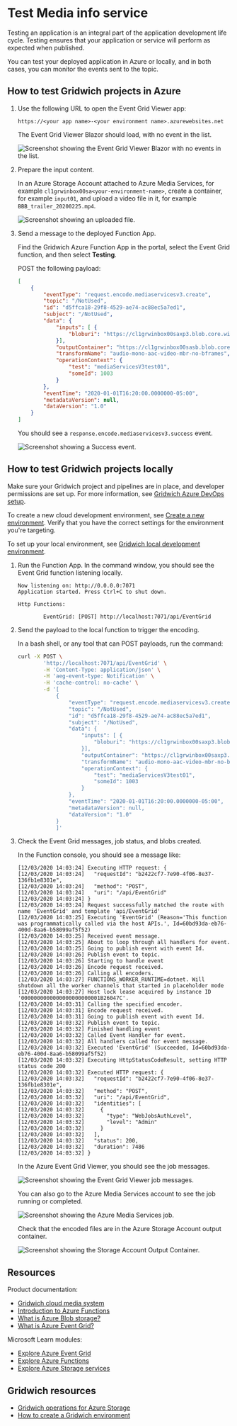 # Test Media info service

Testing an application is an integral part of the application development life cycle. Testing ensures that your application or service will perform as expected when published.

You can test your deployed application in Azure or locally, and in both cases, you can monitor the events sent to the topic.

## How to test Gridwich projects in Azure

1. Use the following URL to open the Event Grid Viewer app:

   `https://<your app name>-<your environment name>.azurewebsites.net`

   The Event Grid Viewer Blazor should load, with no event in the list.

   ![Screenshot showing the Event Grid Viewer Blazor with no events in the list.](media/blazor-viewer.png)

1. Prepare the input content.

   In an Azure Storage Account attached to Azure Media Services, for example `cl1grwinbox00sa<your-environment-name>`, create a container, for example `input01`, and upload a video file in it, for example `BBB_trailer_20200225.mp4`.

   ![Screenshot showing an uploaded file.](media/uploaded-file.png)

1. Send a message to the deployed Function App.

   Find the Gridwich Azure Function App in the portal, select the Event Grid function, and then select **Testing**.

   POST the following payload:

   ```json
   [
       {
           "eventType": "request.encode.mediaservicesv3.create",
           "topic": "/NotUsed",
           "id": "d5ffca18-29f8-4529-ae74-ac88ec5a7ed1",
           "subject": "/NotUsed",
           "data": {
               "inputs": [ {
                   "bloburi": "https://cl1grwinbox00saxp3.blob.core.windows.net/input01/BBB_trailer_20200225.mp4"
               }],
               "outputContainer": "https://cl1grwinbox00sasb.blob.core.windows.net/output01/",
               "transformName": "audio-mono-aac-video-mbr-no-bframes",
               "operationContext": {
                   "test": "mediaServicesV3test01",
                   "someId": 1003
               }
           },
           "eventTime": "2020-01-01T16:20:00.0000000-05:00",
           "metadataVersion": null,
           "dataVersion": "1.0"
       }
   ]
   ```
  
    You should see a `response.encode.mediaservicesv3.success` event.

   ![Screenshot showing a Success event.](media/success-viewer.png)

## How to test Gridwich projects locally

Make sure your Gridwich project and pipelines are in place, and developer permissions are set up. For more information, see [Gridwich Azure DevOps setup](1-set-up-azure-devops.md).

To create a new cloud development environment, see [Create a new environment](5-create-delete-cloud-environment.md). Verify that you have the correct settings for the environment you're targeting.

To set up your local environment, see [Gridwich local development environment](4-set-up-local-environment.md).

1. Run the Function App. In the command window, you should see the Event Grid function listening locally.

   ```text
   Now listening on: http://0.0.0.0:7071
   Application started. Press Ctrl+C to shut down.

   Http Functions:

           EventGrid: [POST] http://localhost:7071/api/EventGrid
   ```

1. Send the payload to the local function to trigger the encoding.

   In a bash shell, or any tool that can POST payloads, run the command:

   ```bash
   curl -X POST \
           'http://localhost:7071/api/EventGrid' \
           -H 'Content-Type: application/json' \
           -H 'aeg-event-type: Notification' \
           -H 'cache-control: no-cache' \
           -d '[
               {
                   "eventType": "request.encode.mediaservicesv3.create",
                   "topic": "/NotUsed",
                   "id": "d5ffca18-29f8-4529-ae74-ac88ec5a7ed1",
                   "subject": "/NotUsed",
                   "data": {
                       "inputs": [ {
                           "bloburi": "https://cl1grwinbox00saxp3.blob.core.windows.net/input01/BBB_trailer_20200225.mp4"
                       }],
                       "outputContainer": "https://cl1grwinbox00saxp3.blob.core.windows.net/output02/",
                       "transformName": "audio-mono-aac-video-mbr-no-bframes",
                       "operationContext": {
                           "test": "mediaServicesV3test01",
                           "someId": 1003
                       }
                   },
                   "eventTime": "2020-01-01T16:20:00.0000000-05:00",
                   "metadataVersion": null,
                   "dataVersion": "1.0"
               }
               ]'
   ```

1. Check the Event Grid messages, job status, and blobs created.

   In the Function console, you should see a message like:

   ```text
   [12/03/2020 14:03:24] Executing HTTP request: {
   [12/03/2020 14:03:24]   "requestId": "b2422cf7-7e90-4f06-8e37-136fb1e8301e",
   [12/03/2020 14:03:24]   "method": "POST",
   [12/03/2020 14:03:24]   "uri": "/api/EventGrid"
   [12/03/2020 14:03:24] }
   [12/03/2020 14:03:24] Request successfully matched the route with name 'EventGrid' and template 'api/EventGrid'
   [12/03/2020 14:03:25] Executing 'EventGrid' (Reason='This function was programmatically called via the host APIs.', Id=60bd93da-eb76-400d-8aa6-b58099af5f52)
   [12/03/2020 14:03:25] Received event message.
   [12/03/2020 14:03:25] About to loop through all handlers for event.
   [12/03/2020 14:03:25] Going to publish event with event Id.
   [12/03/2020 14:03:26] Publish event to topic.
   [12/03/2020 14:03:26] Starting to handle event
   [12/03/2020 14:03:26] Encode request received.
   [12/03/2020 14:03:26] Calling all encoders.
   [12/03/2020 14:03:27] FUNCTIONS_WORKER_RUNTIME=dotnet. Will shutdown all the worker channels that started in placeholder mode
   [12/03/2020 14:03:27] Host lock lease acquired by instance ID '0000000000000000000000001B26047C'.
   [12/03/2020 14:03:31] Calling the specified encoder.
   [12/03/2020 14:03:31] Encode request received.
   [12/03/2020 14:03:31] Going to publish event with event Id.
   [12/03/2020 14:03:32] Publish event to topic.
   [12/03/2020 14:03:32] Finished handling event
   [12/03/2020 14:03:32] Called Event Handler for event.
   [12/03/2020 14:03:32] All handlers called for event message.
   [12/03/2020 14:03:32] Executed 'EventGrid' (Succeeded, Id=60bd93da-eb76-400d-8aa6-b58099af5f52)
   [12/03/2020 14:03:32] Executing HttpStatusCodeResult, setting HTTP status code 200
   [12/03/2020 14:03:32] Executed HTTP request: {
   [12/03/2020 14:03:32]   "requestId": "b2422cf7-7e90-4f06-8e37-136fb1e8301e",
   [12/03/2020 14:03:32]   "method": "POST",
   [12/03/2020 14:03:32]   "uri": "/api/EventGrid",
   [12/03/2020 14:03:32]   "identities": [
   [12/03/2020 14:03:32]     {
   [12/03/2020 14:03:32]       "type": "WebJobsAuthLevel",
   [12/03/2020 14:03:32]       "level": "Admin"
   [12/03/2020 14:03:32]     }
   [12/03/2020 14:03:32]   ],
   [12/03/2020 14:03:32]   "status": 200,
   [12/03/2020 14:03:32]   "duration": 7486
   [12/03/2020 14:03:32] }
   ```

   In the Azure Event Grid Viewer, you should see the job messages.

   ![Screenshot showing the Event Grid Viewer job messages.](media/viewer.png)

   You can also go to the Azure Media Services account to see the job running or completed.

   ![Screenshot showing the Azure Media Services job.](media/media-services-job.png)

   Check that the encoded files are in the Azure Storage Account output container.

   ![Screenshot showing the Storage Account Output Container.](media/output-container.png)

## Resources

Product documentation:

- [Gridwich cloud media system](https://learn.microsoft.com/azure/architecture/reference-architectures/media-services/gridwich-architecture)
- [Introduction to Azure Functions](https://learn.microsoft.com/azure/azure-functions/functions-overview)
- [What is Azure Blob storage?](https://learn.microsoft.com/azure/storage/blobs/storage-blobs-overview)
- [What is Azure Event Grid?](https://learn.microsoft.com/azure/event-grid/overview)

Microsoft Learn modules:

- [Explore Azure Event Grid](https://learn.microsoft.com/training/modules/azure-event-grid)
- [Explore Azure Functions](https://learn.microsoft.com/training/modules/explore-azure-functions)
- [Explore Azure Storage services](https://learn.microsoft.com/training/modules/azure-storage-fundamentals)

## Gridwich resources

- [Gridwich operations for Azure Storage](https://learn.microsoft.com/azure/architecture/reference-architectures/media-services/gridwich-storage-service)
- [How to create a Gridwich environment](5-create-delete-cloud-environment.md)
